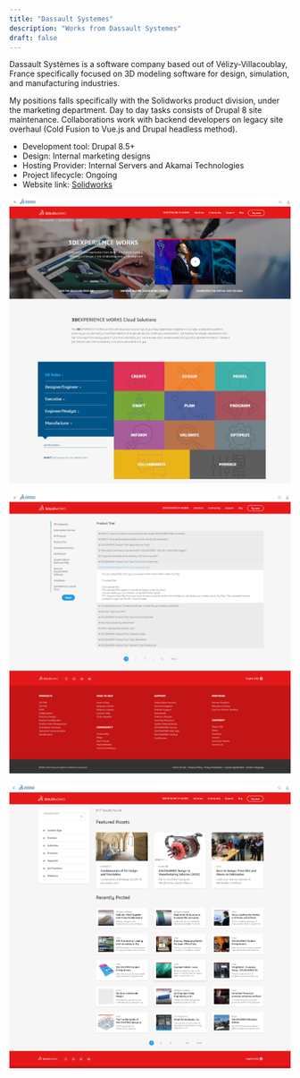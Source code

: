 ```yaml
---
title: "Dassault Systemes"
description: "Works from Dassault Systemes"
draft: false
---
```

  
Dassault Systèmes is a software company based out of Vélizy-Villacoublay, France specifically focused on 3D modeling software for design, simulation, and manufacturing industries.

My positions falls specifically with the Solidworks product division, under the marketing department. Day to day tasks consists of Drupal 8 site maintenance. Collaborations work with backend developers on legacy site overhaul (Cold Fusion to Vue.js and Drupal headless method).

- Development tool: Drupal 8.5+  
- Design: Internal marketing designs  
- Hosting Provider: Internal Servers and Akamai Technologies  
- Project lifecycle: Ongoing  
- Website link: [Solidworks](https://www.solidworks.com/)   

![Solidworks homepage](../../assets/portfolio/ds/feature/feature-ds-page-3dexperience-1.jpg)

![Solidworks FAQ page](../../assets/portfolio/ds/feature/feature-ds-page-faq.jpg)

![Solidworks resource center page](../../assets/portfolio/ds/feature/feature-ds-page-resource-center-1.jpg)